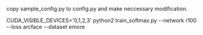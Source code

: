 copy sample\_config.py to config.py and make neccessary modification.

CUDA\_VISIBLE\_DEVICES='0,1,2,3' python2 train\_softmax.py --network r100 --loss arcface --dataset emore

